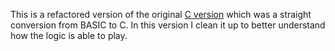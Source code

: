 This is a refactored version of the original [C version](https://github.com/abathur8bit/coco/tree/master/gomokuc) which was a straight conversion from BASIC to C. In this version I clean it up to better understand how the logic is able to play.
